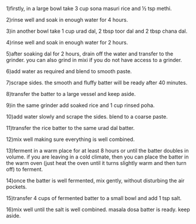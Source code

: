 1)firstly, in a large bowl take 3 cup sona masuri rice and ½ tsp methi.

2)rinse well and soak in enough water for 4 hours.

3)in another bowl take 1 cup urad dal, 2 tbsp toor dal and 2 tbsp chana dal.

4)rinse well and soak in enough water for 2 hours.

5)after soaking dal for 2 hours, drain off the water and transfer to the grinder. you can also grind in mixi if you do not have access to a grinder.

6)add water as required and blend to smooth paste.

7)scrape sides. the smooth and fluffy batter will be ready after 40 minutes.

8)transfer the batter to a large vessel and keep aside.

9)in the same grinder add soaked rice and 1 cup rinsed poha.

10)add water slowly and scrape the sides. blend to a coarse paste.

11)transfer the rice batter to the same urad dal batter.

12)mix well making sure everything is well combined.

13)ferment in a warm place for at least 8 hours or until the batter doubles in volume. if you are leaving in a cold climate, then you can place the batter in the warm oven (just heat the oven until it turns slightly warm and then turn off) to ferment.

14)once the batter is well fermented, mix gently, without disturbing the air pockets.

15)transfer 4 cups of fermented batter to a small bowl and add 1 tsp salt.

16)mix well until the salt is well combined. masala dosa batter is ready. keep aside.